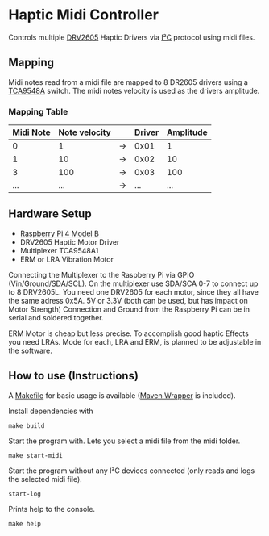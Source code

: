 # Haptic Midi Controller

Controls multiple [DRV2605](http://www.ti.com/lit/ds/symlink/drv2605.pdf) Haptic Drivers via [I²C](https://en.wikipedia.org/wiki/I%C2%B2C) protocol using midi files.

## Mapping
Midi notes read from a midi file are mapped to 8 DR2605 drivers using a [TCA9548A](http://www.ti.com/lit/ds/symlink/tca9548a.pdf) switch.
The midi notes velocity is used as the drivers amplitude.

### Mapping Table
| Midi Note | Note velocity |    |  Driver | Amplitude |
|-----------|---------------|----|---------|-----------|
|     0     |       1       | -> |  0x01   |     1     |
|     1     |       10      | -> |  0x02   |     10    |
|     3     |      100      | -> |  0x03   |    100    |
|     ...   |      ...      | -> |  ...    |    ...    |


## Hardware Setup
   * [Raspberry Pi 4 Model B](https://www.raspberrypi.org/)
   * DRV2605 Haptic Motor Driver
   * Multiplexer TCA9548A1
   * ERM or LRA Vibration Motor
   
   Connecting the Multiplexer to the Raspberry Pi via GPIO (Vin/Ground/SDA/SCL). On the multiplexer use SDA/SCA 0-7 to connect up to 8 DRV2605L. You need one DRV2605 for each motor, since they all have the same adress 0x5A. 5V or 3.3V (both can be used, but has impact on Motor Strength) Connection and Ground from the Raspberry Pi can be in serial and soldered together. 
   
   ERM Motor is cheap but less precise. To accomplish good haptic Effects you need LRAs. Mode for each, LRA and ERM, is planned to be adjustable in the software.
## How to use (Instructions)

A [Makefile](https://opensource.com/article/18/8/what-how-makefile) for basic usage is available ([Maven Wrapper](https://github.com/takari/maven-wrapper) is included). 

Install dependencies with

`make build`

Start the program with. Lets you select a midi file from the midi folder.

`make start-midi`

Start the program without any I²C devices connected (only reads and logs the selected midi file).

`start-log`

Prints help to the console.

`make help`